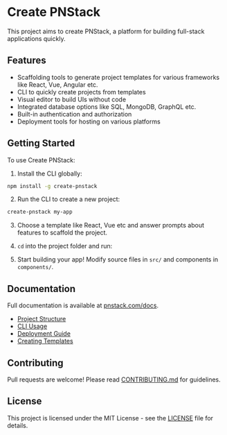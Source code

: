 # Create PNStack

This project aims to create PNStack, a platform for building full-stack applications quickly. 

## Features

- Scaffolding tools to generate project templates for various frameworks like React, Vue, Angular etc.
- CLI to quickly create projects from templates
- Visual editor to build UIs without code
- Integrated database options like SQL, MongoDB, GraphQL etc.
- Built-in authentication and authorization
- Deployment tools for hosting on various platforms 

## Getting Started

To use Create PNStack:

1. Install the CLI globally:

```bash
npm install -g create-pnstack
```

2. Run the CLI to create a new project:

```bash
create-pnstack my-app
```

3. Choose a template like React, Vue etc and answer prompts about features to scaffold the project.

4. `cd` into the project folder and run:


5. Start building your app! Modify source files in `src/` and components in `components/`.

## Documentation

Full documentation is available at [pnstack.com/docs](https://pnstack.com/docs).

- [Project Structure](https://pnstack.com/docs/project-structure)
- [CLI Usage](https://pnstack.com/docs/cli) 
- [Deployment Guide](https://pnstack.com/docs/deployment)
- [Creating Templates](https://pnstack.com/docs/templates)

## Contributing

Pull requests are welcome! Please read [CONTRIBUTING.md](CONTRIBUTING.md) for guidelines.

## License

This project is licensed under the MIT License - see the [LICENSE](LICENSE) file for details.